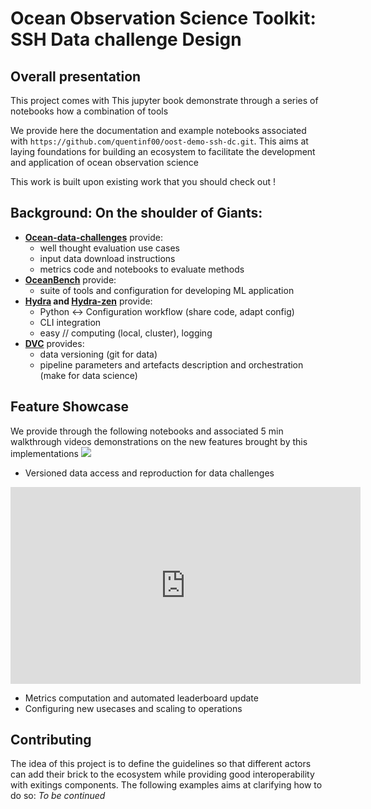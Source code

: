# Ocean Observation Science Toolkit: SSH Data challenge Design


## Overall presentation
This project comes with 
This jupyter book demonstrate through a series of notebooks how a combination of tools

We provide here the documentation and example notebooks associated with  `https://github.com/quentinf00/oost-demo-ssh-dc.git`.
This aims at laying foundations for building an ecosystem to facilitate the development and application of ocean observation science

This work is built upon existing work that you should check out !

## Background: On the shoulder of Giants:
- **[Ocean-data-challenges](https://ocean-data-challenges.github.io/)** provide:
    - well thought evaluation use cases
    - input data download instructions
    - metrics code and notebooks to evaluate methods
-  **[OceanBench](https://jejjohnson.github.io/oceanbench/content/overview.html)** provide:
    -  suite of tools  and configuration for developing ML application
-  **[Hydra](https://hydra.cc/docs/intro/) and [Hydra-zen](https://mit-ll-responsible-ai.github.io/hydra-zen/)** provide:
    -  Python <-> Configuration workflow (share code, adapt config) 
    -  CLI integration
    -  easy // computing (local, cluster), logging 
-  **[DVC](https://dvc.org/doc/use-cases)** provides:
    -  data versioning (git for data)
    -  pipeline parameters and artefacts description and orchestration (make for data science)

## Feature Showcase
We provide through the following notebooks and associated 5 min walkthrough videos demonstrations on the new features brought by this implementations
![](imgs/contrib_doc.png)
- Versioned data access and reproduction for data challenges
<iframe width="560" height="315" src="https://www.youtube.com/embed/9sMfMNRIaJA?si=2r3As5ZdwhrWZkPk" title="YouTube video player" frameborder="0" allow="accelerometer; autoplay; clipboard-write; encrypted-media; gyroscope; picture-in-picture; web-share" referrerpolicy="strict-origin-when-cross-origin" allowfullscreen></iframe>

- Metrics computation and automated leaderboard update
- Configuring new usecases and scaling to operations

## Contributing
The idea of this project is to define the guidelines so that different actors can add their brick to the ecosystem while providing good interoperability with exitings components.
The following examples aims at clarifying how to do so:
_To be continued_


```{tableofcontents}
```
